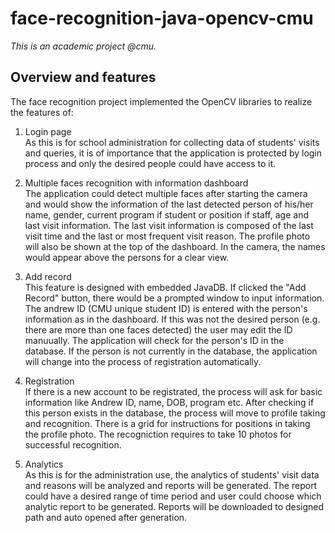 # face-recognition-java-opencv-cmu
*This is an academic project @cmu.*  
## Overview and features    
  The face recognition project implemented the OpenCV libraries to realize the features of:
  1. Login page  
  As this is for school administration for collecting data of students' visits and queries, it is of importance that the application is protected by login process and only the desired people could have access to it.
  
  2. Multiple faces recognition with information dashboard  
  The application could detect multiple faces after starting the camera and would show the information of the last detected person of his/her name, gender, current program if student or position if staff, age and last visit information. The last visit information is composed of the last visit time and the last or most frequent visit reason. The profile photo will also be shown at the top of the dashboard. In the camera, the names would appear above the persons for a clear view.
  
  3. Add record   
  This feature is designed with embedded JavaDB. If clicked the "Add Record" button, there would be a prompted window to input information. The andrew ID (CMU unique student ID) is entered with the person's information as in the dashboard. If this was not the desired person (e.g. there are more than one faces detected) the user may edit the ID manuually. The application will check for the person's ID in the database. If the person is not currently in the database, the application will change into the process of registration automatically.
  
  4. Registration  
 If there is a new account to be registrated, the process will ask for basic information like Andrew ID, name, DOB, program etc. After checking if this person exists in the database, the process will move to profile taking and recognition. There is a grid for instructions for positions in taking the profile photo. The recogniction requires to take 10 photos for successful recognition.
 
  5. Analytics  
  As this is for the administration use, the analytics of students' visit data and reasons will be analyzed and reports will be generated. The report could have a desired range of time period and user could choose which analytic report to be generated. Reports will be downloaded to designed path and auto opened after generation.
